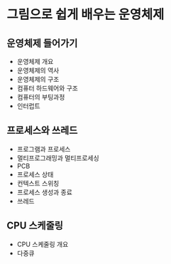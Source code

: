 # 그림으로 쉽게 배우는 운영체제

## 운영체제 들어가기

- 운영체제 개요
- 운영체제의 역사
- 운영체제의 구조
- 컴퓨터 하드웨어와 구조
- 컴퓨터의 부팅과정
- 인터럽트

## 프로세스와 쓰레드

- 프로그램과 프로세스
- 멀티프로그래밍과 멀티프로세싱
- PCB
- 프로세스 상태
- 컨텍스트 스위칭
- 프로세스 생성과 종료
- 쓰레드

## CPU 스케줄링

- CPU 스케줄링 개요
- 다중큐
